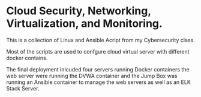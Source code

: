# Cloud Security, Networking, Virtualization, and Monitoring.

This is a collection of Linux and Ansible Acript from my Cybersecurity class.

Most of the scripts are used to confgure cloud virtual server with different docker contains.

The final deployment inlcuded four servers running Docker containers the web server were running the DVWA container and the Jump Box was running an Ansible container to manage the web servers as well as an ELK Stack Server.

